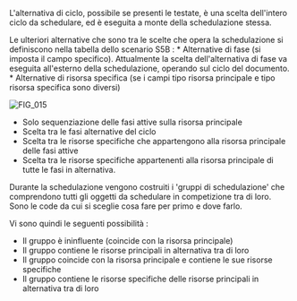 L'alternativa di ciclo, possibile se presenti le testate, è una scelta dell'intero ciclo da schedulare, ed è eseguita a monte della schedulazione stessa.

Le ulteriori alternative che sono tra le scelte che opera la schedulazione si definiscono nella tabella dello scenario S5B : 
 \* Alternative di fase (si imposta il campo specifico). Attualmente la scelta dell'alternativa di fase va eseguita all'esterno della schedulazione, operando sul ciclo del documento.
 \* Alternative di risorsa specifica (se i campi tipo risorsa principale e tipo risorsa specifica sono diversi)

![FIG_015](http://localhost:3000/immagini/MBDOC_OPE-S5IRIS_GRU/FIG_015.png)
 - Solo sequenziazione delle fasi attive sulla risorsa principale
 - Scelta tra le fasi alternative del ciclo
 - Scelta tra le risorse specifiche che appartengono alla risorsa principale delle fasi attive
 - Scelta tra le risorse specifiche appartenenti alla risorsa principale di tutte le fasi in alternativa.

Durante la schedulazione vengono costruiti i 'gruppi di schedulazione' che comprendono tutti gli oggetti da schedulare in competizione tra di loro. Sono le code da cui si sceglie cosa fare per primo e dove farlo.

Vi sono quindi le seguenti possibilità : 
 - Il gruppo è ininfluente (coincide con la risorsa principale)
 - Il gruppo contiene le risorse principali in alternativa tra di loro
 - Il gruppo coincide con la risorsa principale e contiene le sue risorse specifiche
 - Il gruppo contiene le risorse specifiche delle risorse principali in alternativa tra di loro
